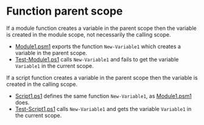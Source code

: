 # Function parent scope

If a module function creates a variable in the parent scope then the variable
is created in the module scope, not necessarily the calling scope.

- [Module1.psm1](Module1.psm1) exports the function `New-Variable1` which creates a variable in the parent scope.
- [Test-Module1.ps1](Test-Module1.ps1) calls `New-Variable1` and fails to get the variable `Variable1` in the current scope.

If a script function creates a variable in the parent scope then the variable
is created in the calling scope.

- [Script1.ps1](Script1.ps1) defines the same function `New-Variable1`, as [Module1.psm1](Module1.psm1) does.
- [Test-Script1.ps1](Test-Script1.ps1) calls `New-Variable1` and gets the variable `Variable1` in the current scope.
